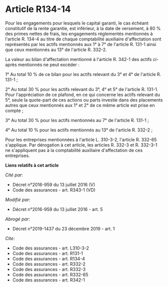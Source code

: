 # Article R134-14

Pour les engagements pour lesquels le capital garanti, le cas échéant constitutif de la rente garantie, est inférieur, à la
date de versement, à 80 % des primes nettes de frais, les engagements réglementés mentionnés à l'article R. 134-4 au titre de
chaque comptabilité auxiliaire d'affectation sont représentés par les actifs mentionnés aux 1° à 7° de l'article R. 131-1
ainsi que ceux mentionnés au 13° de l'article R. 332-2. 

La valeur au bilan d'affectation mentionné à l'article R. 342-1 des actifs ci-après mentionnés ne peut excéder : 

1° Au total 10 % de ce bilan pour les actifs relevant du 3° et 4° de l'article R. 131-1 ; 

2° Au total 30 % pour les actifs relevant du 3°, 4° et 5° de l'article R. 131-1. Pour l'appréciation de ce plafond, en ce qui
concerne les actifs relevant du 5°, seule la quote-part de ces actions ou parts investie dans des placements autres que ceux
mentionnés aux 1° et 2° de ce même article est prise en compte ; 

3° Au total 30 % pour les actifs mentionnés au 7° de l'article R. 131-1 ; 

4° Au total 10 % pour les actifs mentionnés au 13° de l'article R. 332-2 ; 

Pour les entreprises mentionnées à l'article L. 310-3-2, l'article R. 332-65 s'applique. Par dérogation à cet article, les
articles R. 332-3 et R. 332-3-1 ne s'appliquent pas à la comptabilité auxiliaire d'affectation de ces entreprises.

**Liens relatifs à cet article**

_Cité par_:

  - Décret n°2016-959 du 13 juillet 2016 (V)
  - Code des assurances - art. R343-1 (VD)

_Modifié par_:

  - Décret n°2016-959 du 13 juillet 2016 - art. 5

_Abrogé par_:

  - Décret n°2019-1437 du 23 décembre 2019 - art. 1

_Cite_:

  - Code des assurances - art. L310-3-2
  - Code des assurances - art. R131-1
  - Code des assurances - art. R134-4
  - Code des assurances - art. R332-2
  - Code des assurances - art. R332-3
  - Code des assurances - art. R332-65
  - Code des assurances - art. R342-1
